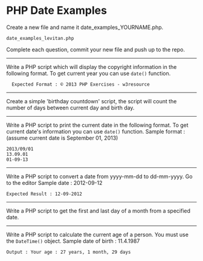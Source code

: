 # PHP Date Examples

Create a new file and name it date_examples_YOURNAME.php.

    date_examples_levitan.php

Complete each question, commit your new file and push up to the repo.

----
Write a PHP script which will display the copyright information in the following format. To get current year you can use `date()` function.


      Expected Format : © 2013 PHP Exercises - w3resource

----
Create a simple 'birthday countdown' script, the script will count the number of days between current day and birth day.

----

Write a PHP script to print the current date in the following format. To get current date's information you can use `date()` function.
Sample format : (assume current date is September 01, 2013)


    2013/09/01
    13.09.01
    01-09-13

----
Write a PHP script to convert a date from yyyy-mm-dd to dd-mm-yyyy. Go to the editor
Sample date : 2012-09-12

    Expected Result : 12-09-2012

----
Write a PHP script to get the first and last day of a month from a specified date.

----
Write a PHP script to calculate the current age of a person. You must use the `DateTime()` object.
Sample date of birth : 11.4.1987

    Output : Your age : 27 years, 1 month, 29 days
